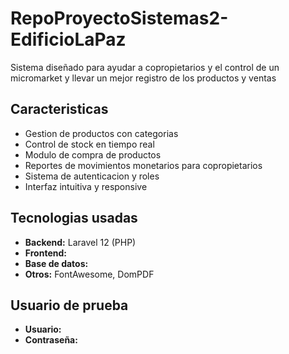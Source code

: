 # RepoProyectoSistemas2-EdificioLaPaz
Sistema diseñado para ayudar a copropietarios y el control de un micromarket y llevar un mejor registro de los productos y ventas
## Caracteristicas
- Gestion de productos con categorias
- Control de stock en tiempo real
- Modulo de compra de productos
- Reportes de movimientos monetarios para copropietarios
- Sistema de autenticacion y roles
- Interfaz intuitiva y responsive
## Tecnologias usadas
- **Backend:** Laravel 12 (PHP)
- **Frontend:**
- **Base de datos:**
- **Otros:** FontAwesome, DomPDF
## Usuario de prueba
- **Usuario:** 
- **Contraseña:** 
